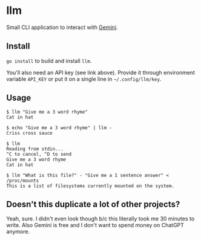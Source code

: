 # llm

Small CLI application to interact with [Gemini][0].

## Install

`go install` to build and install `llm`.

You'll also need an API key (see link above). Provide it through environment
variable `API_KEY` or put it on a single line in `~/.config/llm/key`.

## Usage

```
$ llm "Give me a 3 word rhyme"
Cat in hat

$ echo "Give me a 3 word rhyme" | llm -
Criss cross sauce

$ llm
Reading from stdin...
^C to cancel, ^D to send
Give me a 3 word rhyme
Cat in hat

$ llm "What is this file?" - "Give me a 1 sentence answer" < /proc/mounts
This is a list of filesystems currently mounted on the system.
```

[0]: https://ai.google.dev/

## Doesn't this duplicate a lot of other projects?

Yeah, sure. I didn't even look though b/c this literally took me 30 minutes
to write. Also Gemini is free and I don't want to spend money on ChatGPT
anymore.
